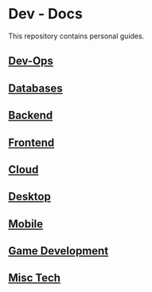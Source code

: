 # Dev - Docs

This repository contains personal guides.

## [Dev-Ops](https://github.com/damsog/docs/tree/main/dev-ops)
## [Databases](https://github.com/damsog/docs/tree/main/databases)
## [Backend](https://github.com/damsog/docs/tree/main/backend)
## [Frontend](https://github.com/damsog/docs/tree/main/frontend)
## [Cloud]()
## [Desktop]()
## [Mobile]()
## [Game Development]()
## [Misc Tech]()
